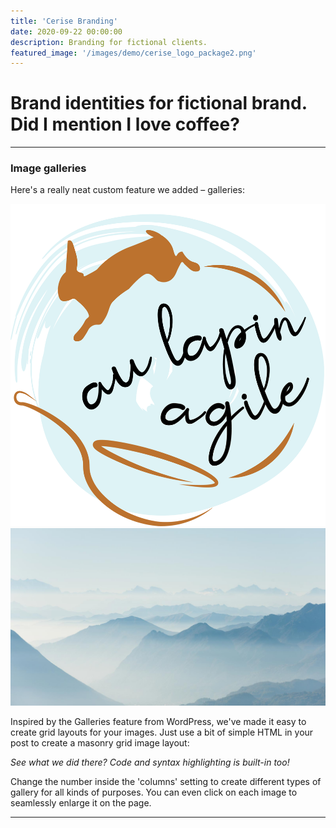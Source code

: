 ```yaml
---
title: 'Cerise Branding'
date: 2020-09-22 00:00:00
description: Branding for fictional clients.
featured_image: '/images/demo/cerise_logo_package2.png'
---
```



# Brand identities for fictional brand. Did I mention I love coffee?

---

### Image galleries

Here's a really neat custom feature we added – galleries:

<div class="gallery" data-columns="3">
	<img src="/images/lapin_logo.png">
	<img src="/images/demo/demo-landscape-2.jpg">
</div>

Inspired by the Galleries feature from WordPress, we've made it easy to create grid layouts for your images. Just use a bit of simple HTML in your post to create a masonry grid image layout:


*See what we did there? Code and syntax highlighting is built-in too!*

Change the number inside the 'columns' setting to create different types of gallery for all kinds of purposes. You can even click on each image to seamlessly enlarge it on the page.

---
